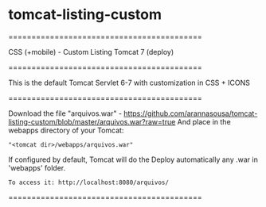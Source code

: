 #   tomcat-listing-custom
==========================================

CSS (+mobile) - Custom Listing Tomcat 7 (deploy)

==========================================

This is the default Tomcat Servlet 6-7 with customization in CSS + ICONS

==========================================

Download the file "arquivos.war" - https://github.com/arannasousa/tomcat-listing-custom/blob/master/arquivos.war?raw=true
And place in the webapps directory of your Tomcat:

	"<tomcat dir>/webapps/arquivos.war"

If configured by default, Tomcat will do the Deploy automatically any <file>.war in 'webapps' folder.

	To access it: http://localhost:8080/arquivos/

==========================================
